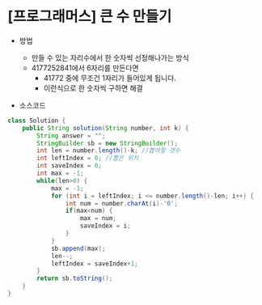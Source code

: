 # [프로그래머스] 큰 수 만들기

- 방법
  - 만들 수 있는 자리수에서 한 숫자씩 선정해나가는 방식
  - 4177252841에서 6자리를 만든다면
    - 41772 중에 무조건 1자리가 들어있게 됩니다.
    - 이런식으로 한 숫자씩 구하면 해결

- 소스코드

```java
class Solution {
    public String solution(String number, int k) {
        String answer = "";
        StringBuilder sb = new StringBuilder();
        int len = number.length()-k; //뽑야할 갯수
        int leftIndex = 0; //뽑은 위치
        int saveIndex = 0;
        int max = -1;
        while(len>0) {
        	max = -1;
        	for (int i = leftIndex; i <= number.length()-len; i++) {
        		int num = number.charAt(i)-'0';
        		if(max<num) {
        			max = num;
        			saveIndex = i;
        		}
			}
        	sb.append(max);
        	len--;
        	leftIndex = saveIndex+1;
        }
        return sb.toString();
    }
}
```

